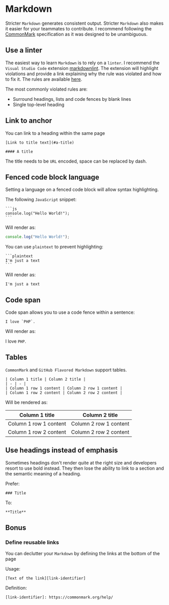 # Markdown

Stricter `Markdown` generates consistent output. Stricter `Markdown` also makes it easier for your teammates to contribute. I recommend following the [CommonMark][commonmark] specification as it was designed to be unambiguous.

## Use a linter

The easiest way to learn `Markdown` is to rely on a `linter`. I recommend the `Visual Studio Code` extension [markdownlint][markdownlint]. The extension will highlight violations and provide a link explaining why the rule was violated and how to fix it. The rules are available [here][rules].

The most commonly violated rules are:

- Surround headings, lists and code fences by blank lines
- Single top-level heading

## Link to anchor

You can link to a heading within the same page

```plaintext
[Link to title text](#a-title)

#### A title
```

The title needs to be `URL` encoded, space can be replaced by dash.

## Fenced code block language

Setting a language on a fenced code block will allow syntax highlighting.

The following `JavaScript` snippet:

~~~plaintext
```js
console.log("Hello World!");
```
~~~

Will render as:

```js
console.log("Hello World!");
```

You can use `plaintext` to prevent highlighting:

~~~plaintext
```plaintext
I'm just a text
```
~~~

Will render as:

```plaintext
I'm just a text
```

## Code span

Code span allows you to use a code fence within a sentence:

~~~plaintext
I love `PHP`.
~~~

Will render as:

I love `PHP`.

## Tables

`CommonMark` and `GitHub Flavored Markdown` support tables.

~~~plaintext
| Column 1 title | Column 2 title |
| - | - |
| Column 1 row 1 content | Column 2 row 1 content |
| Column 1 row 2 content | Column 2 row 2 content |
~~~

Will be rendered as:

| Column 1 title | Column 2 title |
| - | - |
| Column 1 row 1 content | Column 2 row 1 content |
| Column 1 row 2 content | Column 2 row 2 content |

## Use headings instead of emphasis

Sometimes headings don't render quite at the right size and developers resort to use bold instead. They then lose the ability to link to a section and the semantic meaning of a heading.

Prefer:

```plaintext
### Title
```

To:

```plaintext
**Title**
```

## Bonus

### Define reusable links

You can declutter your `Markdown` by defining the links at the bottom of the page

Usage:

```plaintext
[Text of the link][link-identifier]
```

Definition:

```plaintext
[link-identifier]: https://commonmark.org/help/
```

[commonmark]: https://commonmark.org/
[markdownlint]: https://marketplace.visualstudio.com/items?itemName=DavidAnson.vscode-markdownlint#overview
[rules]: https://github.com/DavidAnson/markdownlint/blob/master/doc/Rules.md
